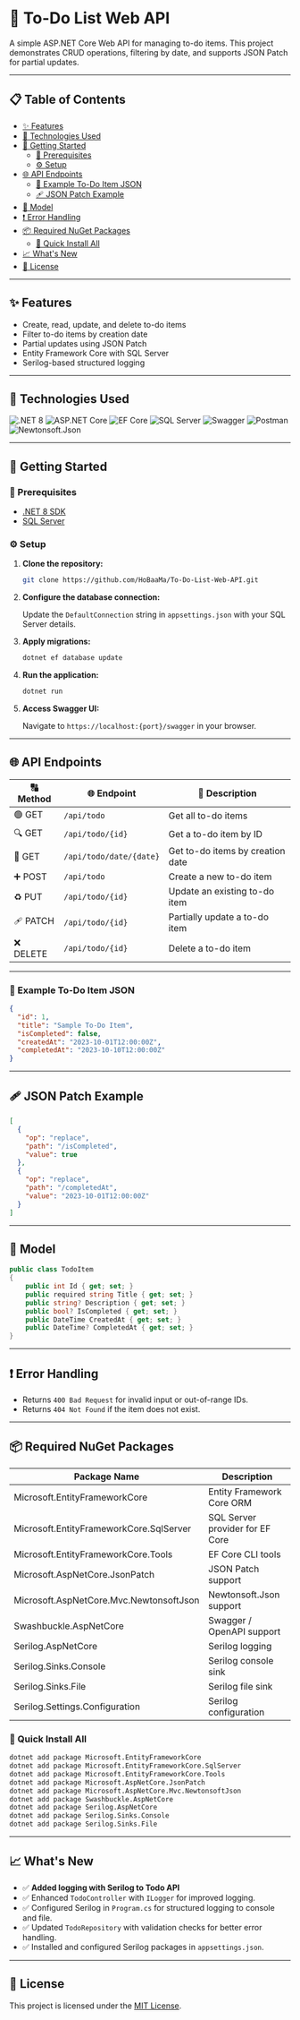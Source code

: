 ﻿# 📝 To-Do List Web API

A simple ASP.NET Core Web API for managing to-do items. This project demonstrates CRUD operations, filtering by date, and supports JSON Patch for partial updates.

---

## 📋 Table of Contents

- [✨ Features](#-features)
- [🧰 Technologies Used](#-technologies-used)
- [🚀 Getting Started](#-getting-started)
  - [🔧 Prerequisites](#-prerequisites)
  - [⚙️ Setup](#-setup)
- [🌐 API Endpoints](#-api-endpoints)
  - [📄 Example To-Do Item JSON](#-example-to-do-item-json)
  - [🩹 JSON Patch Example](#-json-patch-example)
- [🧱 Model](#-model)
- [❗ Error Handling](#-error-handling)
- [📦 Required NuGet Packages](#-required-nuget-packages)
  - [🚀 Quick Install All](#-quick-install-all)
- [📈 What's New](#-whats-new)
- [🪪 License](#-license)

---

## ✨ Features

- Create, read, update, and delete to-do items
- Filter to-do items by creation date
- Partial updates using JSON Patch
- Entity Framework Core with SQL Server
- Serilog-based structured logging

---

## 🧰 Technologies Used

![.NET 8](https://img.shields.io/badge/.NET%208-5C2D91?logo=dotnet&logoColor=white&style=for-the-badge)
![ASP.NET Core](https://img.shields.io/badge/ASP.NET%20Core-512BD4?logo=dotnet&logoColor=white&style=for-the-badge)
![EF Core](https://img.shields.io/badge/Entity%20Framework%20Core-6DB33F?logo=entity-framework&logoColor=white&style=for-the-badge)
![SQL Server](https://img.shields.io/badge/SQL%20Server-CC2927?logo=microsoftsqlserver&logoColor=white&style=for-the-badge)
![Swagger](https://img.shields.io/badge/Swagger-85EA2D?logo=swagger&logoColor=black&style=for-the-badge)
![Postman](https://img.shields.io/badge/Postman-FF6C37?logo=postman&logoColor=white&style=for-the-badge)
![Newtonsoft.Json](https://img.shields.io/badge/Newtonsoft.Json-000000?logo=json&logoColor=white&style=for-the-badge)

---

## 🚀 Getting Started

### 🔧 Prerequisites

- [.NET 8 SDK](https://dotnet.microsoft.com/download)
- [SQL Server](https://www.microsoft.com/en-us/sql-server/sql-server-downloads)

### ⚙️ Setup

1. **Clone the repository:**

   ```bash
   git clone https://github.com/HoBaaMa/To-Do-List-Web-API.git
   ```

2. **Configure the database connection:**

   Update the `DefaultConnection` string in `appsettings.json` with your SQL Server details.

3. **Apply migrations:**

   ```bash
   dotnet ef database update
   ```

4. **Run the application:**

   ```bash
   dotnet run
   ```

5. **Access Swagger UI:**

   Navigate to `https://localhost:{port}/swagger` in your browser.

---

## 🌐 API Endpoints

| 🔠 Method | 🌐 Endpoint                | 📝 Description                        |
|----------|----------------------------|--------------------------------------|
| 🟢 GET   | `/api/todo`                | Get all to-do items                  |
| 🔍 GET   | `/api/todo/{id}`           | Get a to-do item by ID               |
| 📅 GET   | `/api/todo/date/{date}`    | Get to-do items by creation date     |
| ➕ POST  | `/api/todo`                | Create a new to-do item              |
| ♻️ PUT   | `/api/todo/{id}`           | Update an existing to-do item        |
| 🩹 PATCH | `/api/todo/{id}`           | Partially update a to-do item        |
| ❌ DELETE| `/api/todo/{id}`           | Delete a to-do item                  |


---

### 📄 Example To-Do Item JSON

```json
{
  "id": 1,
  "title": "Sample To-Do Item",
  "isCompleted": false,
  "createdAt": "2023-10-01T12:00:00Z",
  "completedAt": "2023-10-10T12:00:00Z"
}
```

---

## 🩹 JSON Patch Example

```json
[
  {
    "op": "replace",
    "path": "/isCompleted",
    "value": true
  },
  {
    "op": "replace",
    "path": "/completedAt",
    "value": "2023-10-01T12:00:00Z"
  }
]
```

---

## 🧱 Model

```csharp
public class TodoItem
{
    public int Id { get; set; }
    public required string Title { get; set; }
    public string? Description { get; set; }
    public bool? IsCompleted { get; set; }
    public DateTime CreatedAt { get; set; }
    public DateTime? CompletedAt { get; set; }
}
```

---

## ❗ Error Handling

- Returns `400 Bad Request` for invalid input or out-of-range IDs.
- Returns `404 Not Found` if the item does not exist.

---

## 📦 Required NuGet Packages

| Package Name                              | Description                             |
|-------------------------------------------|-----------------------------------------|
| Microsoft.EntityFrameworkCore             | Entity Framework Core ORM               |
| Microsoft.EntityFrameworkCore.SqlServer   | SQL Server provider for EF Core         |
| Microsoft.EntityFrameworkCore.Tools       | EF Core CLI tools                       |
| Microsoft.AspNetCore.JsonPatch            | JSON Patch support                      |
| Microsoft.AspNetCore.Mvc.NewtonsoftJson   | Newtonsoft.Json support                 |
| Swashbuckle.AspNetCore                    | Swagger / OpenAPI support               |
| Serilog.AspNetCore                        | Serilog logging                         |
| Serilog.Sinks.Console                     | Serilog console sink                    |
| Serilog.Sinks.File                        | Serilog file sink                       |
| Serilog.Settings.Configuration            | Serilog configuration                   |

### 🚀 Quick Install All

```bash
dotnet add package Microsoft.EntityFrameworkCore
dotnet add package Microsoft.EntityFrameworkCore.SqlServer
dotnet add package Microsoft.EntityFrameworkCore.Tools
dotnet add package Microsoft.AspNetCore.JsonPatch
dotnet add package Microsoft.AspNetCore.Mvc.NewtonsoftJson
dotnet add package Swashbuckle.AspNetCore
dotnet add package Serilog.AspNetCore
dotnet add package Serilog.Sinks.Console
dotnet add package Serilog.Sinks.File
```

---

## 📈 What's New

- ✅ **Added logging with Serilog to Todo API**
- ✅ Enhanced `TodoController` with `ILogger` for improved logging.
- ✅ Configured Serilog in `Program.cs` for structured logging to console and file.
- ✅ Updated `TodoRepository` with validation checks for better error handling.
- ✅ Installed and configured Serilog packages in `appsettings.json`.

---

## 🪪 License

This project is licensed under the [MIT License](LICENSE.txt).